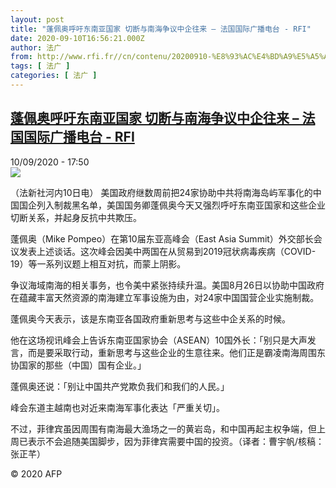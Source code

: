 ```yaml
---
layout: post
title: "蓬佩奥呼吁东南亚国家 切断与南海争议中企往来 – 法国国际广播电台 - RFI"
date: 2020-09-10T16:56:21.000Z
author: 法广
from: http://www.rfi.fr//cn/contenu/20200910-%E8%93%AC%E4%BD%A9%E5%A5%A5%E5%91%BC%E5%90%81%E4%B8%9C%E5%8D%97%E4%BA%9A%E5%9B%BD%E5%AE%B6-%E5%88%87%E6%96%AD%E4%B8%8E%E5%8D%97%E6%B5%B7%E4%BA%89%E8%AE%AE%E4%B8%AD%E4%BC%81%E5%BE%80%E6%9D%A5
tags: [ 法广 ]
categories: [ 法广 ]
---
```

<!--1599756981000-->
[蓬佩奥呼吁东南亚国家 切断与南海争议中企往来 – 法国国际广播电台 - RFI](http://www.rfi.fr//cn/contenu/20200910-%E8%93%AC%E4%BD%A9%E5%A5%A5%E5%91%BC%E5%90%81%E4%B8%9C%E5%8D%97%E4%BA%9A%E5%9B%BD%E5%AE%B6-%E5%88%87%E6%96%AD%E4%B8%8E%E5%8D%97%E6%B5%B7%E4%BA%89%E8%AE%AE%E4%B8%AD%E4%BC%81%E5%BE%80%E6%9D%A5)
------

<div>
<div>10/09/2020 - 17:50</div><img src="https://s.rfi.fr/media/display/0a818710-f37f-11ea-9ff1-005056a964fe/w:310/p:16x9/int0021b.200910235002.jpg"><div class="t-content__body u-clearfix"><p>（法新社河内10日电）    美国政府继数周前把24家协助中共将南海岛屿军事化的中国国企列入制裁黑名单，美国国务卿蓬佩奥今天又强烈呼吁东南亚国家和这些企业切断关系，并起身反抗中共欺压。</p><p>    蓬佩奥（Mike Pompeo）在第10届东亚高峰会（East Asia Summit）外交部长会议发表上述谈话。这次峰会因美中两国在从贸易到2019冠状病毒疾病（COVID-19）等一系列议题上相互对抗，而蒙上阴影。</p><p>    争议海域南海的相关事务，也令美中紧张持续升温。美国8月26日以协助中国政府在蕴藏丰富天然资源的南海建立军事设施为由，对24家中国国营企业实施制裁。</p><p>    蓬佩奥今天表示，该是东南亚各国政府重新思考与这些中企关系的时候。</p><p>    他在这场视讯峰会上告诉东南亚国家协会（ASEAN）10国外长：「别只是大声发言，而是要采取行动，重新思考与这些企业的生意往来。他们正是霸凌南海周围东协国家的那些（中国）国有企业。」</p><p>    蓬佩奥还说：「别让中国共产党欺负我们和我们的人民。」</p><p>    峰会东道主越南也对近来南海军事化表达「严重关切」。</p><p>    不过，菲律宾虽因周围有南海最大渔场之一的黄岩岛，和中国再起主权争端，但上周已表示不会追随美国脚步，因为菲律宾需要中国的投资。（译者：曹宇帆/核稿：张正芊）</p><p class="t-copyright">© 2020 AFP</p>        </div>
</div>
